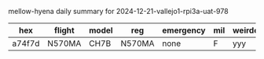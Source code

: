 mellow-hyena daily summary for 2024-12-21-vallejo1-rpi3a-uat-978

|hex|flight|model|reg|emergency|mil|weirdo|
|--|--|--|--|--|--|--|
|a74f7d|N570MA|CH7B|N570MA|none|F|yyy|
